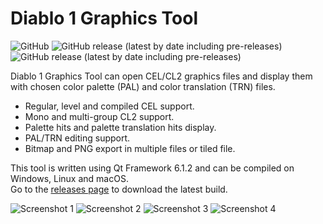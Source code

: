# Diablo 1 Graphics Tool
![GitHub](https://img.shields.io/github/license/savagesteel/d1-graphics-tool)
![GitHub release (latest by date including pre-releases)](https://img.shields.io/github/v/release/savagesteel/d1-graphics-tool?include_prereleases)
![GitHub release (latest by date including pre-releases)](https://img.shields.io/github/downloads-pre/savagesteel/d1-graphics-tool/latest/total)

Diablo 1 Graphics Tool can open CEL/CL2 graphics files and display them with chosen color palette (PAL) and color translation (TRN) files.

- Regular, level and compiled CEL support.
- Mono and multi-group CL2 support.
- Palette hits and palette translation hits display.
- PAL/TRN editing support.
- Bitmap and PNG export in multiple files or tiled file.

This tool is written using Qt Framework 6.1.2 and can be compiled on Windows, Linux and macOS.  
Go to the [releases page](https://github.com/savagesteel/d1-graphics-tool/releases) to download the latest build.

![Screenshot 1](/images/screenshot001.png)
![Screenshot 2](/images/screenshot002.png)
![Screenshot 3](/images/screenshot003.png)
![Screenshot 4](/images/screenshot004.png)
